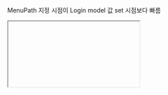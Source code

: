 MenuPath 지정 시점이 Login model 값 set 시점보다 빠름
<iframe th:src="@{/files/downloadPdf(filePath=${preAssignmentFilePath}, fileName=${preAssignmentFileName})}"